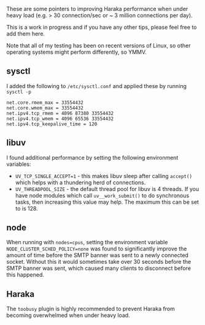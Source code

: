 These are some pointers to improving Haraka performance when under heavy load (e.g. > 30 connection/sec or ~ 3 million connections per day).   

This is a work in progress and if you have any other tips, please feel free to add them here.

Note that all of my testing has been on recent versions of Linux, so other operating systems might perform differently, so YMMV.

## sysctl

I added the following to `/etc/sysctl.conf` and applied these by running `sysctl -p`

`````
net.core.rmem_max = 33554432
net.core.wmem_max = 33554432
net.ipv4.tcp_rmem = 4096 87380 33554432
net.ipv4.tcp_wmem = 4096 65536 33554432
net.ipv4.tcp_keepalive_time = 120 
`````

## libuv

I found additional performance by setting the following environment variables:

* `UV_TCP_SINGLE_ACCEPT=1` - this makes libuv sleep after calling `accept()` which helps with a thundering herd of connections.
* `UV_THREADPOOL_SIZE` - the default thread pool for libuv is 4 threads.  If you have node modules which call `uv__work_submit()` to do synchronous tasks, then increasing this value may help.  The maximum this can be set to is 128.

## node

When running with `nodes=cpus`, setting the environment variable `NODE_CLUSTER_SCHED_POLICY=none` was found to significantly improve the amount of time before the SMTP banner was sent to a newly connected socket.   Without this it would sometimes take over 30 seconds before the SMTP banner was sent, which caused many clients to disconnect before this happened.

## Haraka

The `toobusy` plugin is highly recommended to prevent Haraka from becoming overwhelmed when under heavy load.
